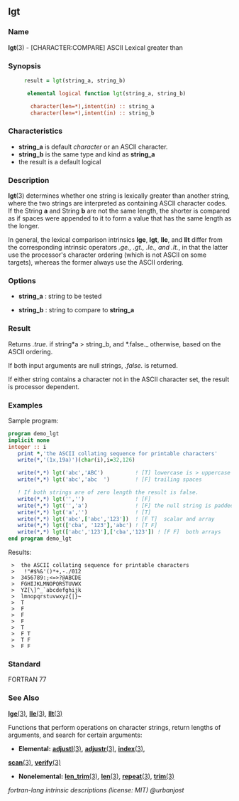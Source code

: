 ## lgt

### **Name**

**lgt**(3) - \[CHARACTER:COMPARE\] ASCII Lexical greater than

### **Synopsis**

```fortran
     result = lgt(string_a, string_b)
```

```fortran
      elemental logical function lgt(string_a, string_b)

       character(len=*),intent(in) :: string_a
       character(len=*),intent(in) :: string_b
```

### **Characteristics**

- **string_a** is default _character_ or an ASCII character.
- **string_b** is the same type and kind as **string_a**
- the result is a default logical

### **Description**

**lgt**(3) determines whether one string is lexically greater than
another string, where the two strings are interpreted as containing
ASCII character codes. If the String **a** and String **b** are not
the same length, the shorter is compared as if spaces were appended
to it to form a value that has the same length as the longer.

In general, the lexical comparison intrinsics **lge**, **lgt**, **lle**,
and **llt** differ from the corresponding intrinsic operators _.ge.,
.gt., .le., and .lt._, in that the latter use the processor's character
ordering (which is not ASCII on some targets), whereas the former
always use the ASCII ordering.

### **Options**

- **string_a**
  : string to be tested

- **string_b**
  : string to compare to **string_a**

### **Result**

Returns _.true._ if string*a \> string_b, and *.false.\_ otherwise,
based on the ASCII ordering.

If both input arguments are null strings, _.false._ is returned.

If either string contains a character not in the ASCII character set,
the result is processor dependent.

### **Examples**

Sample program:

```fortran
program demo_lgt
implicit none
integer :: i
   print *,'the ASCII collating sequence for printable characters'
   write(*,'(1x,19a)')(char(i),i=32,126)

   write(*,*) lgt('abc','ABC')          ! [T] lowercase is > uppercase
   write(*,*) lgt('abc','abc  ')        ! [F] trailing spaces

   ! If both strings are of zero length the result is false.
   write(*,*) lgt('','')                ! [F]
   write(*,*) lgt('','a')               ! [F] the null string is padded
   write(*,*) lgt('a','')               ! [T]
   write(*,*) lgt('abc',['abc','123'])  ! [F T]  scalar and array
   write(*,*) lgt(['cba', '123'],'abc') ! [T F]
   write(*,*) lgt(['abc','123'],['cba','123']) ! [F F]  both arrays
end program demo_lgt
```

Results:

```text
 >  the ASCII collating sequence for printable characters
 >   !"#$%&'()*+,-./012
 >  3456789:;<=>?@ABCDE
 >  FGHIJKLMNOPQRSTUVWX
 >  YZ[\]^_`abcdefghijk
 >  lmnopqrstuvwxyz{|}~
 >  T
 >  F
 >  F
 >  F
 >  T
 >  F T
 >  T F
 >  F F
```

### **Standard**

FORTRAN 77

### **See Also**

[**lge**(3)](#lge),
[**lle**(3)](#lle),
[**llt**(3)](#llt)

Functions that perform operations on character strings, return lengths
of arguments, and search for certain arguments:

- **Elemental:**
  [**adjustl**(3)](#adjustl),
  [**adjustr**(3)](#adjustr),
  [**index**(3)](#index),

[**scan**(3)](#scan),
[**verify**(3)](#verify)

- **Nonelemental:**
  [**len_trim**(3)](#len_trim),
  [**len**(3)](#len),
  [**repeat**(3)](#repeat),
  [**trim**(3)](#trim)

_fortran-lang intrinsic descriptions (license: MIT) \@urbanjost_
